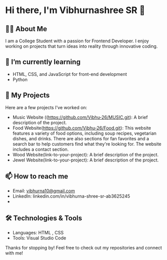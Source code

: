 # Hi there, I'm Vibhurnashree SR 👋

## 👩‍💻 About Me
I am a College Student with a passion for Frontend Developer. I enjoy working on projects that turn ideas into reality through innovative coding. 

## 🌱 I’m currently learning
- HTML, CSS, and JavaScript for front-end development
- Python

## 💼 My Projects
Here are a few projects I've worked on:
- Music Website ((https://github.com/Vibhu-26/MUSIC.git): A brief description of the project.
- Food Website(https://github.com/Vibhu-26/Food.git): This website features a variety of food options, including soup recipes, vegetarian dishes, and drinks. There are also sections for fan favorites and a search bar to help customers find what they're looking for. The website includes a contact section.
- Wood Website(link-to-your-project): A brief description of the project.
- Jewel Website(link-to-your-project): A brief description of the project.

## 📫 How to reach me
- Email: vibhurna10@gmail.com
- LinkedIn: linkedin.com/in/vibhurna-shree-sr-ab3625245
- 
## 🛠️ Technologies & Tools
- Languages: HTML , CSS
- Tools: Visual Studio Code

Thanks for stopping by! Feel free to check out my repositories and connect with me!
